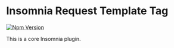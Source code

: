 # Insomnia Request Template Tag

[![Npm Version](https://img.shields.io/npm/v/insomnia-plugin-request.svg)](https://www.npmjs.com/package/insomnia-plugin-request)

This is a core Insomnia plugin.